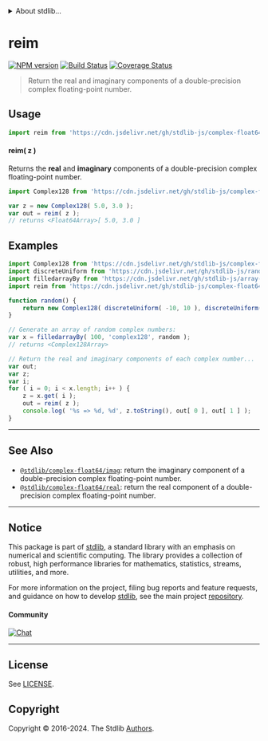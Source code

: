 <!--

@license Apache-2.0

Copyright (c) 2018 The Stdlib Authors.

Licensed under the Apache License, Version 2.0 (the "License");
you may not use this file except in compliance with the License.
You may obtain a copy of the License at

   http://www.apache.org/licenses/LICENSE-2.0

Unless required by applicable law or agreed to in writing, software
distributed under the License is distributed on an "AS IS" BASIS,
WITHOUT WARRANTIES OR CONDITIONS OF ANY KIND, either express or implied.
See the License for the specific language governing permissions and
limitations under the License.

-->


<details>
  <summary>
    About stdlib...
  </summary>
  <p>We believe in a future in which the web is a preferred environment for numerical computation. To help realize this future, we've built stdlib. stdlib is a standard library, with an emphasis on numerical and scientific computation, written in JavaScript (and C) for execution in browsers and in Node.js.</p>
  <p>The library is fully decomposable, being architected in such a way that you can swap out and mix and match APIs and functionality to cater to your exact preferences and use cases.</p>
  <p>When you use stdlib, you can be absolutely certain that you are using the most thorough, rigorous, well-written, studied, documented, tested, measured, and high-quality code out there.</p>
  <p>To join us in bringing numerical computing to the web, get started by checking us out on <a href="https://github.com/stdlib-js/stdlib">GitHub</a>, and please consider <a href="https://opencollective.com/stdlib">financially supporting stdlib</a>. We greatly appreciate your continued support!</p>
</details>

# reim

[![NPM version][npm-image]][npm-url] [![Build Status][test-image]][test-url] [![Coverage Status][coverage-image]][coverage-url] <!-- [![dependencies][dependencies-image]][dependencies-url] -->

> Return the real and imaginary components of a double-precision complex floating-point number.

<!-- Section to include introductory text. Make sure to keep an empty line after the intro `section` element and another before the `/section` close. -->

<section class="intro">

</section>

<!-- /.intro -->

<!-- Package usage documentation. -->



<section class="usage">

## Usage

```javascript
import reim from 'https://cdn.jsdelivr.net/gh/stdlib-js/complex-float64-reim@v0.1.0-deno/mod.js';
```

#### reim( z )

Returns the **real** and **imaginary** components of a double-precision complex floating-point number.

```javascript
import Complex128 from 'https://cdn.jsdelivr.net/gh/stdlib-js/complex-float64-ctor@deno/mod.js';

var z = new Complex128( 5.0, 3.0 );
var out = reim( z );
// returns <Float64Array>[ 5.0, 3.0 ]
```

</section>

<!-- /.usage -->

<!-- Package usage notes. Make sure to keep an empty line after the `section` element and another before the `/section` close. -->

<section class="notes">

</section>

<!-- /.notes -->

<!-- Package usage examples. -->

<section class="examples">

## Examples

<!-- eslint-disable max-len -->

<!-- eslint no-undef: "error" -->

```javascript
import Complex128 from 'https://cdn.jsdelivr.net/gh/stdlib-js/complex-float64-ctor@deno/mod.js';
import discreteUniform from 'https://cdn.jsdelivr.net/gh/stdlib-js/random-base-discrete-uniform@deno/mod.js';
import filledarrayBy from 'https://cdn.jsdelivr.net/gh/stdlib-js/array-filled-by@deno/mod.js';
import reim from 'https://cdn.jsdelivr.net/gh/stdlib-js/complex-float64-reim@v0.1.0-deno/mod.js';

function random() {
    return new Complex128( discreteUniform( -10, 10 ), discreteUniform( -10, 10 ) );
}

// Generate an array of random complex numbers:
var x = filledarrayBy( 100, 'complex128', random );
// returns <Complex128Array>

// Return the real and imaginary components of each complex number...
var out;
var z;
var i;
for ( i = 0; i < x.length; i++ ) {
    z = x.get( i );
    out = reim( z );
    console.log( '%s => %d, %d', z.toString(), out[ 0 ], out[ 1 ] );
}
```

</section>

<!-- /.examples -->

<!-- C interface documentation. -->



<!-- Section to include cited references. If references are included, add a horizontal rule *before* the section. Make sure to keep an empty line after the `section` element and another before the `/section` close. -->

<section class="references">

</section>

<!-- /.references -->

<!-- Section for related `stdlib` packages. Do not manually edit this section, as it is automatically populated. -->

<section class="related">

* * *

## See Also

-   <span class="package-name">[`@stdlib/complex-float64/imag`][@stdlib/complex/float64/imag]</span><span class="delimiter">: </span><span class="description">return the imaginary component of a double-precision complex floating-point number.</span>
-   <span class="package-name">[`@stdlib/complex-float64/real`][@stdlib/complex/float64/real]</span><span class="delimiter">: </span><span class="description">return the real component of a double-precision complex floating-point number.</span>

</section>

<!-- /.related -->

<!-- Section for all links. Make sure to keep an empty line after the `section` element and another before the `/section` close. -->


<section class="main-repo" >

* * *

## Notice

This package is part of [stdlib][stdlib], a standard library with an emphasis on numerical and scientific computing. The library provides a collection of robust, high performance libraries for mathematics, statistics, streams, utilities, and more.

For more information on the project, filing bug reports and feature requests, and guidance on how to develop [stdlib][stdlib], see the main project [repository][stdlib].

#### Community

[![Chat][chat-image]][chat-url]

---

## License

See [LICENSE][stdlib-license].


## Copyright

Copyright &copy; 2016-2024. The Stdlib [Authors][stdlib-authors].

</section>

<!-- /.stdlib -->

<!-- Section for all links. Make sure to keep an empty line after the `section` element and another before the `/section` close. -->

<section class="links">

[npm-image]: http://img.shields.io/npm/v/@stdlib/complex-float64-reim.svg
[npm-url]: https://npmjs.org/package/@stdlib/complex-float64-reim

[test-image]: https://github.com/stdlib-js/complex-float64-reim/actions/workflows/test.yml/badge.svg?branch=v0.1.0
[test-url]: https://github.com/stdlib-js/complex-float64-reim/actions/workflows/test.yml?query=branch:v0.1.0

[coverage-image]: https://img.shields.io/codecov/c/github/stdlib-js/complex-float64-reim/main.svg
[coverage-url]: https://codecov.io/github/stdlib-js/complex-float64-reim?branch=main

<!--

[dependencies-image]: https://img.shields.io/david/stdlib-js/complex-float64-reim.svg
[dependencies-url]: https://david-dm.org/stdlib-js/complex-float64-reim/main

-->

[chat-image]: https://img.shields.io/gitter/room/stdlib-js/stdlib.svg
[chat-url]: https://app.gitter.im/#/room/#stdlib-js_stdlib:gitter.im

[stdlib]: https://github.com/stdlib-js/stdlib

[stdlib-authors]: https://github.com/stdlib-js/stdlib/graphs/contributors

[umd]: https://github.com/umdjs/umd
[es-module]: https://developer.mozilla.org/en-US/docs/Web/JavaScript/Guide/Modules

[deno-url]: https://github.com/stdlib-js/complex-float64-reim/tree/deno
[deno-readme]: https://github.com/stdlib-js/complex-float64-reim/blob/deno/README.md
[umd-url]: https://github.com/stdlib-js/complex-float64-reim/tree/umd
[umd-readme]: https://github.com/stdlib-js/complex-float64-reim/blob/umd/README.md
[esm-url]: https://github.com/stdlib-js/complex-float64-reim/tree/esm
[esm-readme]: https://github.com/stdlib-js/complex-float64-reim/blob/esm/README.md
[branches-url]: https://github.com/stdlib-js/complex-float64-reim/blob/main/branches.md

[stdlib-license]: https://raw.githubusercontent.com/stdlib-js/complex-float64-reim/main/LICENSE

<!-- <related-links> -->

[@stdlib/complex/float64/imag]: https://github.com/stdlib-js/complex-float64-imag/tree/deno

[@stdlib/complex/float64/real]: https://github.com/stdlib-js/complex-float64-real/tree/deno

<!-- </related-links> -->

</section>

<!-- /.links -->
